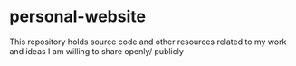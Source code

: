 # personal-website
This repository holds source code and other resources related to my work and ideas I am willing to share openly/ publicly

